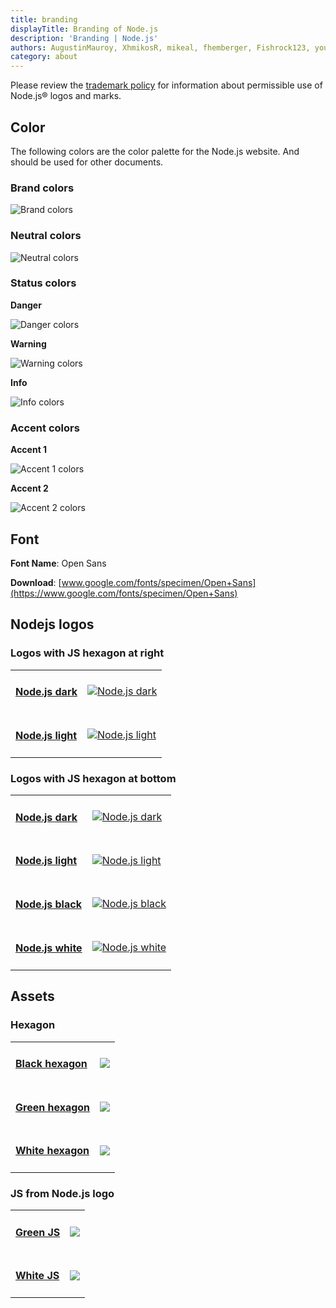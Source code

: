 ```yaml
---
title: branding
displayTitle: Branding of Node.js
description: 'Branding | Node.js'
authors: AugustinMauroy, XhmikosR, mikeal, fhemberger, Fishrock123, yous, tomgco, tniessen, SMcCandlish, saadq, Trott, Gornstats, piperchester, naoufal, lpinca, j9t, bnoordhuis, harshadsabne, Chris911, MrJithil
category: about
---
```


Please review the [trademark policy](https://trademark-policy.openjsf.org/) for information about permissible use of Node.js® logos and marks.

## Color

The following colors are the color palette for the Node.js website. And should be used for other documents.

### Brand colors

![Brand colors](/static/images/brand/colors/brand-colors.svg)

### Neutral colors

![Neutral colors](/static/images/brand/colors/neutral-colors.svg)

### Status colors

**Danger**

![Danger colors](/static/images/brand/colors/status-danger.svg)

**Warning**

![Warning colors](/static/images/brand/colors/status-warning.svg)

**Info**

![Info colors](/static/images/brand/colors/status-info.svg)

### Accent colors

**Accent 1**

![Accent 1 colors](/static/images/brand/colors/accent-1.svg)

**Accent 2**

![Accent 2 colors](/static/images/brand/colors/accent-2.svg)

## Font

**Font Name**: Open Sans

**Download**: [www.google.com/fonts/specimen/Open+Sans](https://www.google.com/fonts/specimen/Open+Sans)

## Nodejs logos

### Logos with JS hexagon at right

<table>
    <tr>
        <td>
            <h4><a href='/static/images/brand/logos-js-right/dark.svg' alt="Node.js dark">Node.js dark</a></h4>
        </td>
        <td>
            <a href='/static/images/brand/logos-js-right/dark.svg' download><img src='/static/images/brand/logos-js-right/dark.svg' alt="Node.js dark"></a>
        </td>
    </tr>
    <tr>
        <td>
            <h4><a href='/static/images/brand/logos-js-right/light.svg' alt="Node.js light">Node.js light</a></h4>
        </td>
        <td>
            <a href='/static/images/brand/logos-js-right/light.svg' download><img src='/static/images/brand/logos-js-right/light.svg' alt="Node.js light" class='dark-bg'></a>
        </td>
    </tr>
</table>

### Logos with JS hexagon at bottom

<table>
   <tr>
        <td>
            <h4><a href='/static/images/brand/logos-js-bottom/dark.svg' alt="Node.js dark">Node.js dark</a></h4>
        </td>
        <td>
            <a href='/static/images/brand/logos-js-bottom/dark.svg' download><img src='/static/images/brand/logos-js-bottom/dark.svg' alt="Node.js dark"></a>
        </td>
    </tr>
    <tr>
        <td>
            <h4><a href='/static/images/brand/logos-js-bottom/light.svg' alt="Node.js light">Node.js light</a></h4>
        </td>
        <td>
            <a href='/static/images/brand/logos-js-bottom/light.svg' download><img src='/static/images/brand/logos-js-bottom/light.svg' alt="Node.js light" class='dark-bg'></a>
        </td>
    </tr>
    <tr>
        <td>
            <h4><a href='/static/images/brand/logos-js-bottom/black.svg' alt="Node.js black">Node.js black</a></h4>
        </td>
        <td>
            <a href='/static/images/brand/logos-js-bottom/black.svg' download><img src='/static/images/brand/logos-js-bottom/black.svg' alt="Node.js black"></a>
        </td>
    </tr>
    <tr>
        <td>
            <h4><a href='/static/images/brand/logos-js-bottom/white.svg' alt="Node.js white">Node.js white</a></h4>
        </td>
        <td>
            <a href='/static/images/brand/logos-js-bottom/white.svg' download><img src='/static/images/brand/logos-js-bottom/white.svg' alt="Node.js white" class='dark-bg'></a>
        </td>
</table>

## Assets

### Hexagon

<table>
    <tr>
        <td>
            <h4><a href="/static/images/brand/hexagon/black.svg">Black hexagon</a></h4>
        </td>
        <td>
            <a href="/static/images/brand/hexagon/black.svg" download><img src="/static/images/brand/hexagon/black.svg"></a>
        </td>
    </tr>
    <tr>
        <td>
            <h4><a href="/static/images/brand/hexagon/green.svg">Green hexagon</a></h4>
        </td>
        <td>
            <a href="/static/images/brand/hexagon/green.svg" download><img src="/static/images/brand/hexagon/green.svg"></a>
        </td>
    </tr>
    <tr>
        <td>
           <h4><a href="/static/images/brand/hexagon/white.svg">White hexagon</a></h4>
        </td>
        <td>
            <a href="/static/images/brand/hexagon/white.svg" download><img src="/static/images/brand/hexagon/white.svg" class='dark-bg'></a>
        </td>
    <tr>
</table>


### JS from Node.js logo

<table>
    <tr>
        <td>
            <h4><a href="/static/images/brand/hexagon/js-green.svg">Green JS</a></h4>
        </td>
        <td>
            <a href="/static/images/brand/hexagon/js-green.svg" download><img src="/static/images/brand/hexagon/js-green.svg"></a>
        </td>
    </tr>
    <tr>
        <td>
            <h4><a href="/static/images/brand/hexagon/js-white.svg">White JS</a></h4>
        </td>
        <td>
            <a href="/static/images/brand/hexagon/js-white.svg" download><img src="/static/images/brand/hexagon/js-white.svg" class='dark-bg'></a>
        </td>
    <tr>
</table>
